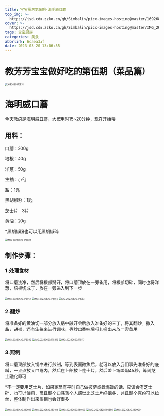 ```yaml
---
title: 宝宝厨房第伍期·海明威口蘑
top_img: >-
  https://jsd.cdn.zzko.cn/gh/Simbalin/picx-images-hosting@master/1692689372931.63rzr9kd8b00.jpg
cover: >-
  https://jsd.cdn.zzko.cn/gh/Simbalin/picx-images-hosting@master/IMG_20230620_181242.4lnzbwaxjoo0.jpg
tags: 宝宝厨房
categories: 美食
abbrlink: 6caea3af
date: 2023-03-20 13:06:55
---
```

<meta name="referrer" content="no-referrer"/>

# 教芳芳宝宝做好吃的第伍期（菜品篇）

<img src="https://jsd.cdn.zzko.cn/gh/Simbalin/picx-images-hosting@master/1692689372931.63rzr9kd8b00.jpg" alt="1692689372931" style="zoom:50%;" />

# 海明威口蘑

今天教的是海明威口蘑，大概用时15~20分钟，现在开始喽

## 用料：

口蘑：300g

培根：40g

洋葱：50g

生抽：小勺

盐：1匙

黑胡椒粉：1匙

芝士片：3片

黄油：20g

*黑胡椒粉也可以用黑胡椒碎

<img src="https://jsd.cdn.zzko.cn/gh/Simbalin/picx-images-hosting@master/IMG_20230620_173828.2z83mxedgms0.jpg" alt="IMG_20230620_173828" style="zoom:50%;" />

## 制作步骤：

### 1.处理食材

将口蘑洗净，然后将根部掰开，将口蘑顶放在一旁备用，将根部切碎，同时也将洋葱，培根切成丁，放在一旁进入到下一步

<img src="https://jsd.cdn.zzko.cn/gh/Simbalin/picx-images-hosting@master/IMG_20230620_173912.fv0c7vqofw0.jpg" alt="IMG_20230620_173912" style="zoom:50%;" />
<img src="https://jsd.cdn.zzko.cn/gh/Simbalin/picx-images-hosting@master/IMG_20230620_174144.3mmyayiuyg80.jpg" alt="IMG_20230620_174144" style="zoom:50%;" />
<img src="https://jsd.cdn.zzko.cn/gh/Simbalin/picx-images-hosting@master/IMG_20230620_174733.1jdtbbgn8mtc.jpg" alt="IMG_20230620_174733" style="zoom:50%;" />

### 2.翻炒

将准备好的黄油切一部分放入锅中融开会后放入准备好的三丁，将其翻炒，撒入盐，胡椒，还有生抽来进行调味，等炒出香味后将其盛出来放一旁备用

<img src="https://jsd.cdn.zzko.cn/gh/Simbalin/picx-images-hosting@master/IMG_20230620_175032.2vhw7du9msu0.jpg" alt="IMG_20230620_175032" style="zoom:50%;" />
<img src="https://jsd.cdn.zzko.cn/gh/Simbalin/picx-images-hosting@master/IMG_20230620_175312.2mvmubodq2m0.jpg" alt="IMG_20230620_175312" style="zoom:50%;" />
<img src="https://jsd.cdn.zzko.cn/gh/Simbalin/picx-images-hosting@master/IMG_20230620_175517.9k8vvxrnovw.jpg" alt="IMG_20230620_175517" style="zoom:50%;" />

### 3.煎制

将口蘑顶部放入锅中进行煎制，等到表面微焦后，就可以放入我们事先准备好的底料，一点点放入口蘑内，然后在上部放上芝士片，然后盖上锅盖焖45秒，等到芝士融化即可

*不一定要用芝士片，如果家里有平时自己做披萨或者焗饭的话，应该会有芝士碎，也可以使用，而且那个口感我个人感觉比芝士片好很多，并且那个真的可以拉丝，整体制作出来品相也会好很多

<img src="https://jsd.cdn.zzko.cn/gh/Simbalin/picx-images-hosting@master/IMG_20230620_180015.7bxatrxtf2s0.jpg" alt="IMG_20230620_180015" style="zoom:50%;" />
<img src="https://jsd.cdn.zzko.cn/gh/Simbalin/picx-images-hosting@master/IMG_20230620_180104.5bqmztpxvww0.jpg" alt="IMG_20230620_180104" style="zoom:50%;" />
<img src="https://jsd.cdn.zzko.cn/gh/Simbalin/picx-images-hosting@master/IMG_20230620_180303.1orou4l6i6sg.jpg" alt="IMG_20230620_180303" style="zoom:50%;" />
<img src="https://jsd.cdn.zzko.cn/gh/Simbalin/picx-images-hosting@master/IMG_20230620_180556.2kwqnlc87r40.jpg" alt="IMG_20230620_180556" style="zoom:50%;" />
<img src="https://jsd.cdn.zzko.cn/gh/Simbalin/picx-images-hosting@master/IMG_20230620_180900.l499dzkzg40.jpg" alt="IMG_20230620_180900" style="zoom:50%;" />
